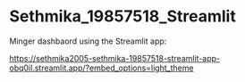 # Sethmika_19857518_Streamlit
 Minger dashbaord using the Streamlit app:

https://sethmika2005-sethmika-19857518-streamlit-app-obq0il.streamlit.app/?embed_options=light_theme
